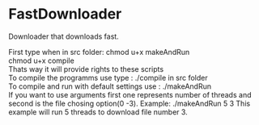 # FastDownloader
Downloader that downloads fast.  

First type when in src folder: chmod u+x makeAndRun  
chmod u+x compile  
Thats way it will provide rights to these scripts   
To compile the programms use type : ./compile in src folder   
To compile and run with default settings use : ./makeAndRun  
If you want to use arguments first one represents number of threads and second is the file chosing option(0 -3).
Example: ./makeAndRun 5 3
This example will run 5 threads to download file number 3.

 
 

  


